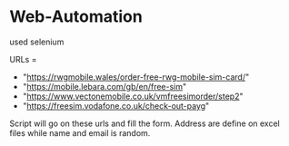 # Web-Automation
used selenium

URLs = 
- "https://rwgmobile.wales/order-free-rwg-mobile-sim-card/"
- "https://mobile.lebara.com/gb/en/free-sim"
- "https://www.vectonemobile.co.uk/vmfreesimorder/step2"
- "https://freesim.vodafone.co.uk/check-out-payg"

Script will go on these urls and fill the form. Address are define on excel files while name and email is random.

